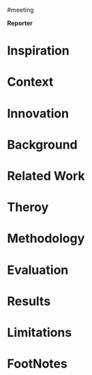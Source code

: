 #meeting 

**Reporter**

# Inspiration


# Context



# Innovation



# Background



# Related Work



# Theroy



# Methodology



# Evaluation



# Results



# Limitations



# FootNotes

